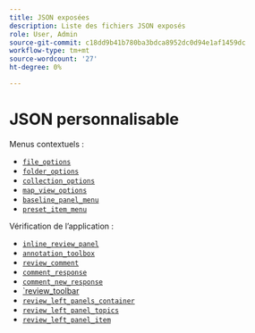 ```yaml
---
title: JSON exposées
description: Liste des fichiers JSON exposés
role: User, Admin
source-git-commit: c18dd9b41b780ba3bdca8952dc0d94e1af1459dc
workflow-type: tm+mt
source-wordcount: '27'
ht-degree: 0%

---
```



# JSON personnalisable

Menus contextuels :

- [`file_options`](./jsons/context_menus/file_options.json)
- [`folder_options`](./jsons/context_menus/folder_options.json)
- [`collection_options`](./jsons/context_menus/collection_options.json)
- [`map_view_options`](./jsons/context_menus/map_view_options.json)
- [`baseline_panel_menu`](./jsons/context_menus/baseline_panel_menu.json)
- [`preset_item_menu`](./jsons/context_menus/preset_item_menu.json)

Vérification de l’application :

- [`inline_review_panel`](./jsons/review_app/inline_review_panel.json)
- [`annotation_toolbox`](./jsons/review_app/annotation_toolbox.json)
- [`review_comment`](./jsons/review_app/review_comment.json)
- [`comment_response`](./jsons/review_app/comment_reply.json)
- [`comment_new_response`](./jsons/review_app/comment_new_reply.json)
- [`review_toolbar](./jsons/review_app/review_toolbar.json)
- [`review_left_panels_container`](./jsons/review_app/review_left_panels_container.json)
- [`review_left_panel_topics`](./jsons/review_app/review_left_panel_topics.json)
- [`review_left_panel_item`](./jsons/review_app/review_left_panel_item.json)

